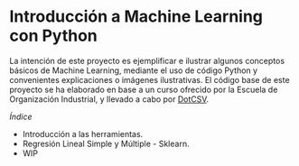 # Introducción a Machine Learning con Python

La intención de este proyecto es ejemplificar e ilustrar algunos conceptos básicos de Machine Learning, mediante el uso de código Python y convenientes explicaciones o imágenes ilustrativas. El código base de este proyecto se ha elaborado en base a un curso ofrecido por la Escuela de Organización Industrial, y llevado a cabo por [DotCSV](https://www.youtube.com/channel/UCy5znSnfMsDwaLlROnZ7Qbg).

*Índice*

* Introducción a las herramientas.
* Regresión Lineal Simple y Múltiple - Sklearn.
* WIP
